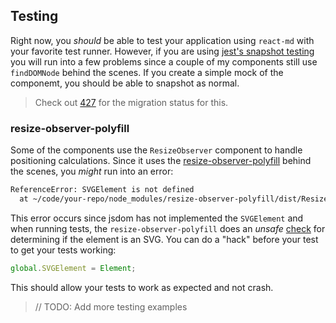 ## Testing
Right now, you _should_ be able to test your application using `react-md` with your favorite test runner.
However, if you are using [jest's snapshot testing](https://facebook.github.io/jest/docs/snapshot-testing.html)
you will run into a few problems since a couple of my components still use `findDOMNode` behind the scenes. If
you create a simple mock of the componemt, you should be able to snapshot as normal.

> Check out [427](#issues-427) for the migration status for this.

### resize-observer-polyfill
Some of the components use the `ResizeObserver` component to handle positioning calculations. Since it uses the
[resize-observer-polyfill](https://github.com/que-etc/resize-observer-polyfill) behind the scenes, you _might_
run into an error:

```bash
ReferenceError: SVGElement is not defined
  at ~/code/your-repo/node_modules/resize-observer-polyfill/dist/ResizeObserver.js:651:57
```

This error occurs since jsdom has not implemented the `SVGElement` and when running tests, the `resize-observer-polyfill`
does an _unsafe_ [check](https://github.com/que-etc/resize-observer-polyfill/blob/b0fb530f16666030577c5f252f84c95598af7330/dist/ResizeObserver.js#L641-L652)
for determining if the element is an SVG. You can do a "hack" before your test to get your tests working:

```js
global.SVGElement = Element;
```

This should allow your tests to work as expected and not crash.

> // TODO: Add more testing examples
